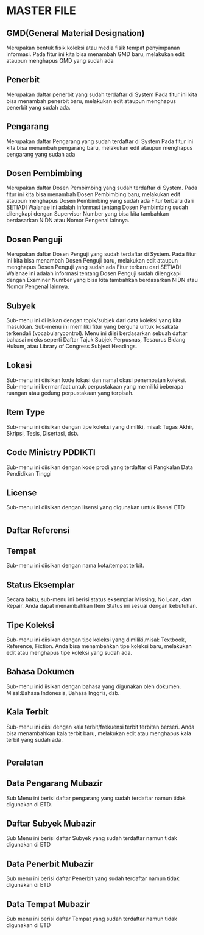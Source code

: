 # MASTER FILE
## GMD(General Material Designation)
Merupakan bentuk fisik koleksi atau media fisik tempat penyimpanan informasi. 
Pada fitur ini kita bisa menambah GMD baru, melakukan edit ataupun menghapus GMD yang sudah ada

## Penerbit
Merupakan daftar penerbit yang sudah terdaftar di System
Pada fitur ini kita bisa menambah penerbit baru, melakukan edit ataupun menghapus penerbit yang sudah ada.

## Pengarang
Merupakan daftar Pengarang yang sudah terdaftar di System
Pada fitur ini kita bisa menambah pengarang baru, melakukan edit ataupun menghapus pengarang yang sudah ada

## Dosen Pembimbing
Merupakan daftar Dosen Pembimbing yang sudah terdaftar di System.
Pada fitur ini kita bisa menambah Dosen Pembimbing baru, melakukan edit ataupun menghapus Dosen Pembimbing yang sudah ada
Fitur terbaru dari SETIADI Walanae ini adalah informasi tentang Dosen Pembimbing sudah dilengkapi dengan Supervisor Number yang bisa kita tambahkan berdasarkan NIDN atau Nomor Pengenal lainnya.

## Dosen Penguji
Merupakan daftar Dosen Penguji yang sudah terdaftar di System.
Pada fitur ini kita bisa menambah Dosen Penguji baru, melakukan edit ataupun menghapus Dosen Penguji yang sudah ada
Fitur terbaru dari SETIADI Walanae ini adalah informasi tentang Dosen Penguji sudah dilengkapi dengan Examiner Number yang bisa kita tambahkan berdasarkan NIDN atau Nomor Pengenal lainnya.

## Subyek
Sub-menu ini di isikan dengan topik/subjek dari data koleksi yang kita masukkan. Sub-menu ini memiliki fitur yang berguna untuk kosakata terkendali (​vocabularycontrol​).
Menu ini diisi berdasarkan sebuah daftar bahasai ndeks seperti Daftar Tajuk Subjek Perpusnas, Tesaurus Bidang Hukum, atau ​Library of Congress Subject Headings​.

## Lokasi
Sub-menu ini diisikan kode lokasi dan namal okasi penempatan koleksi. Sub-menu ini bermanfaat untuk perpustakaan yang memiliki beberapa ruangan atau gedung perpustakaan yang terpisah.

## Item Type
Sub-menu ini diisikan dengan tipe koleksi yang dimiliki, misal: Tugas Akhir, Skripsi, Tesis, Disertasi, dsb.

## Code Ministry PDDIKTI
Sub-menu ini diisikan dengan kode prodi yang terdaftar di Pangkalan Data Pendidikan Tinggi

## License
Sub-menu ini diisikan dengan lisensi yang digunakan untuk lisensi ETD

#
# 

## Daftar Referensi
## Tempat
Sub-menu ini diisikan dengan nama kota/tempat terbit.

## Status Eksemplar
Secara baku, sub-menu ini berisi status eksemplar​ Missing​,​ No Loan​, dan​ Repair​.
Anda dapat menambahkan ​Item Status​ ini sesuai dengan kebutuhan.

## Tipe Koleksi
Sub-menu ini diisikan dengan tipe koleksi yang dimiliki,misal: Textbook, Reference, Fiction.
Anda bisa menambahkan tipe koleksi baru, melakukan edit atau menghapus tipe koleksi yang sudah ada.

## Bahasa Dokumen
Sub-menu inid iisikan dengan bahasa yang digunakan oleh dokumen. Misal:Bahasa Indonesia, Bahasa Inggris, dsb.

## Kala Terbit
Sub-menu ini diisi dengan kala terbit/frekuensi terbit terbitan berseri.
Anda bisa menambahkan kala terbit baru, melakukan edit atau menghapus kala terbit yang sudah ada.

# 
# 

## Peralatan
## Data Pengarang Mubazir
Sub Menu ini berisi daftar pengarang yang sudah terdaftar namun tidak digunakan di ETD. 

## Daftar Subyek Mubazir
Sub Menu ini berisi daftar Subyek yang sudah terdaftar namun tidak digunakan di ETD

## Data Penerbit Mubazir
Sub menu ini berisi daftar Penerbit yang sudah terdaftar namun tidak digunakan di ETD

## Data Tempat Mubazir
Sub menu ini berisi daftar Tempat yang sudah terdaftar namun tidak digunakan di ETD
